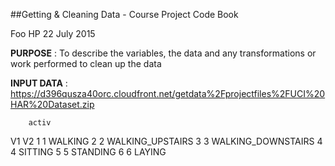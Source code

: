 ##Getting & Cleaning Data  - Course Project  Code Book 

Foo HP
22 July 2015


**PURPOSE** : To describe the variables, the data and any transformations or work performed to clean up the data

    

**INPUT DATA** : https://d396qusza40orc.cloudfront.net/getdata%2Fprojectfiles%2FUCI%20HAR%20Dataset.zip



		activ
  V1                 V2
1  1            WALKING
2  2   WALKING_UPSTAIRS
3  3 WALKING_DOWNSTAIRS
4  4            SITTING
5  5           STANDING
6  6             LAYING	